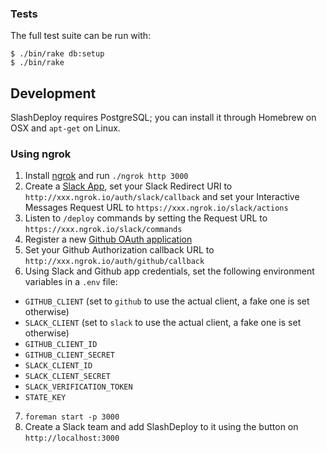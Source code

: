 ### Tests

The full test suite can be run with:

```
$ ./bin/rake db:setup
$ ./bin/rake
```

## Development

SlashDeploy requires PostgreSQL; you can install it through Homebrew on OSX and `apt-get` on Linux.

### Using ngrok

1. Install [ngrok](https://ngrok.com/) and run `./ngrok http 3000`
2. Create a [Slack App](https://api.slack.com/apps/new), set your Slack Redirect URI to `http://xxx.ngrok.io/auth/slack/callback` and set your Interactive Messages Request URL to `https://xxx.ngrok.io/slack/actions`
3. Listen to `/deploy` commands by setting the Request URL to `https://xxx.ngrok.io/slack/commands`
4. Register a new [Github OAuth application](https://github.com/settings/applications/new)
5. Set your Github Authorization callback URL to `http://xxx.ngrok.io/auth/github/callback`
6. Using Slack and Github app credentials, set the following environment variables in a `.env` file:
  - `GITHUB_CLIENT` (set to `github` to use the actual client, a fake one is set otherwise)
  - `SLACK_CLIENT` (set to `slack` to use the actual client, a fake one is set otherwise)
  - `GITHUB_CLIENT_ID`
  - `GITHUB_CLIENT_SECRET`
  - `SLACK_CLIENT_ID`
  - `SLACK_CLIENT_SECRET`
  - `SLACK_VERIFICATION_TOKEN`
  - `STATE_KEY`
7. `foreman start -p 3000`
8. Create a Slack team and add SlashDeploy to it using the button on `http://localhost:3000`
